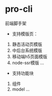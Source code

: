 # pro-cli

前端脚手架

- 支持模版页：
1. 静态活动页模版
2. 中后台系统模版
3. 移动端h5页面模版
4. node-ssr模版
...

- 支持功能块
1. 组件
2. model
...
